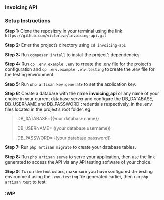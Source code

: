 ### Invoicing API

### Setup Instructions

**Step 1:** Clone the repository in your terminal using the link `https://github.com/victorive/invoicing-api.git`

**Step 2:** Enter the project’s directory using `cd invoicing-api`

**Step 3:** Run `composer install` to install the project’s dependencies.

**Step 4:** Run `cp .env.example .env` to create the .env file for the project’s configuration
and `cp .env.example .env.testing` to create the .env file for the testing environment.

**Step 5:** Run `php artisan key:generate` to set the application key.

**Step 6:** Create a database with the name **invoicing_api** or any name of your choice in your current database
server and configure the DB_DATABASE, DB_USERNAME and DB_PASSWORD credentials respectively, in the .env files located in
the project’s root folder. eg.

> DB_DATABASE={{your database name}}
>
> DB_USERNAME= {{your database username}}
>
> DB_PASSWORD= {{your database password}}

**Step 7:** Run `php artisan migrate` to create your database tables.

**Step 8:** Run `php artisan serve` to serve your application, then use the link generated to access the API via any
API testing software of your choice.

**Step 9:** To run the test suites, make sure you have configured the testing environment using the `.env.testing` file
generated earlier, then run `php artisan test` to test.


#### :WIP



